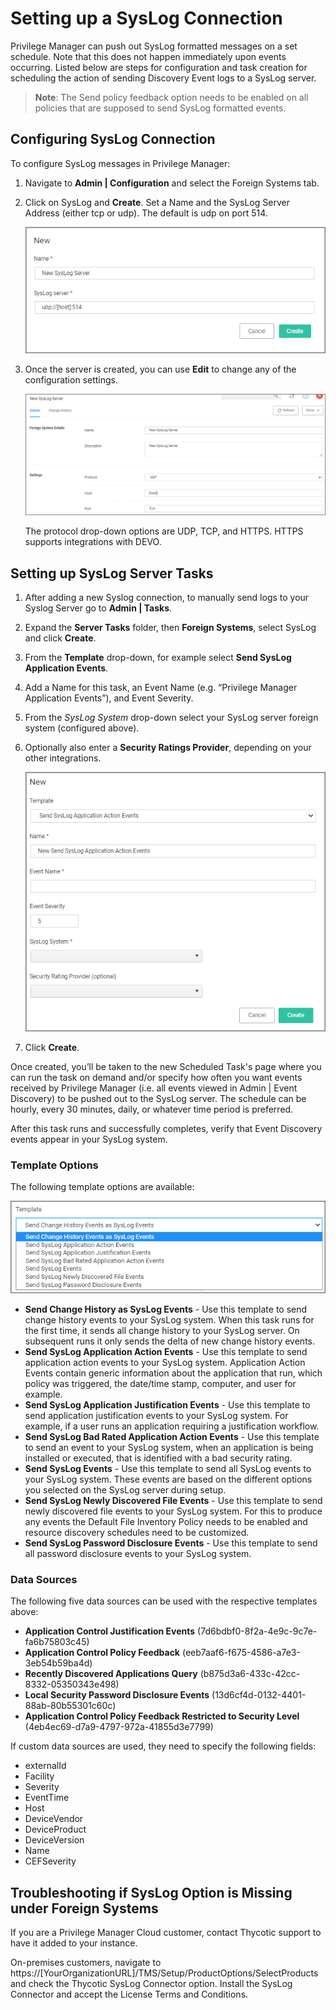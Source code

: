[title]: # (SysLog)
[tags]: # (integration)
[priority]: # (4)
# Setting up a SysLog Connection

Privilege Manager can push out SysLog formatted messages on a set schedule. Note that this does not happen immediately upon events occurring. Listed below are steps for configuration and task creation for scheduling the action of sending Discovery Event logs to a SysLog server.

>**Note**: The Send policy feedback option needs to be enabled on all policies that are supposed to send SysLog formatted events.

## Configuring SysLog Connection

To configure SysLog messages in Privilege Manager:

1. Navigate to __Admin | Configuration__ and select the Foreign Systems tab.
1. Click on SysLog and __Create__. Set a Name and the SysLog Server Address (either tcp or udp). The default is udp on port 514.

   ![create](images/syslog/fs_new_syslog.png "New SysLog Server modal")

1. Once the server is created, you can use __Edit__ to change any of the configuration settings.

   ![edit](images/syslog/edit_syslog_server.png "Edit SysLog Server")

   The protocol drop-down options are UDP, TCP, and HTTPS. HTTPS supports integrations with DEVO.

## Setting up SysLog Server Tasks

1. After adding a new Syslog connection, to manually send logs to your Syslog Server go to __Admin | Tasks__.
1. Expand the __Server Tasks__ folder, then __Foreign Systems__, select SysLog and click __Create__.
1. From the __Template__ drop-down, for example select __Send SysLog Application Events__.
1. Add a Name for this task, an Event Name (e.g. “Privilege Manager Application Events”), and Event Severity.
1. From the _SysLog System_ drop-down select your SysLog server foreign system (configured above).
1. Optionally also enter a __Security Ratings Provider__, depending on your other integrations.

   ![create](images/syslog/create_syslog_task.png "Create Task")
1. Click __Create__.

Once created, you’ll be taken to the new Scheduled Task's page where you can run the task on demand and/or specify how often you want events received by Privilege Manager (i.e. all events viewed in Admin | Event Discovery) to be pushed out to the SysLog server. The schedule can be hourly, every 30 minutes, daily, or whatever time period is preferred.

After this task runs and successfully completes, verify that Event Discovery events appear in your SysLog system.

### Template Options

The following template options are available:

![Send SysLog templates](images/syslog/templates.png "Sent SysLog Events template options")

* __Send Change History as SysLog Events__ - Use this template to send change history events to your SysLog system. When this task runs for the first time, it sends all change history to your SysLog server. On subsequent runs it only sends the delta of new change history events.​
* __Send SysLog Application Action Events__ - Use this template to send application action events to your SysLog system. Application Action Events contain generic information about the application that run, which policy was triggered, the date/time stamp, computer, and user for example.
* __Send SysLog Application Justification Events__ - Use this template to send application justification events to your SysLog system. For example, if a user runs an application requiring a justification workflow.
* __Send SysLog Bad Rated Application Action Events__ - Use this template to send an event to your SysLog system, when an application is being installed or executed, that is identified with a bad security rating.
* __Send SysLog Events__ - Use this template to send all SysLog events to your SysLog system. These events are based on the different options you selected on the SysLog server during setup.
* __Send SysLog Newly Discovered File Events__ - Use this template to send newly discovered file events to your SysLog system. For this to produce any events the Default File Inventory Policy needs to be enabled and resource discovery schedules need to be customized.
* __Send SysLog Password Disclosure Events__ - Use this template to send all password disclosure events to your SysLog system.

### Data Sources

The following five data sources can be used with the respective templates above:

* __Application Control Justification Events__ (7d6bdbf0-8f2a-4e9c-9c7e-fa6b75803c45)
* __Application Control Policy Feedback__ (eeb7aaf6-f675-4586-a7e3-3eb54b59ba4d)
* __Recently Discovered Applications Query__ (b875d3a6-433c-42cc-8332-05350343e498)
* __Local Security Password Disclosure Events__ (13d6cf4d-0132-4401-88ab-80b55301c60c)
* __Application Control Policy Feedback Restricted to Security Level__ (4eb4ec69-d7a9-4797-972a-41855d3e7799)

If custom data sources are used, they need to specify the following fields:

* externalId
* Facility
* Severity
* EventTime
* Host
* DeviceVendor
* DeviceProduct
* DeviceVersion
* Name
* CEFSeverity

## Troubleshooting if SysLog Option is Missing under Foreign Systems

If you are a Privilege Manager Cloud customer, contact Thycotic support to have it added to your instance.

On-premises customers, navigate to https://[YourOrganizationURL]/TMS/Setup/ProductOptions/SelectProducts and check the Thycotic SysLog Connector option. Install the SysLog Connector and accept the License Terms and Conditions.
